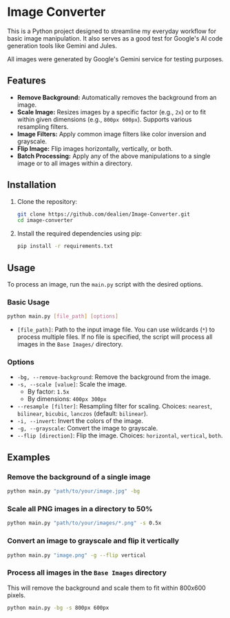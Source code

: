 # Image Converter

This is a Python project designed to streamline my everyday workflow for basic image manipulation. It also serves as a good test for Google's AI code generation tools like Gemini and Jules.

All images were generated by Google's Gemini service for testing purposes.

## Features

- **Remove Background:** Automatically removes the background from an image.
- **Scale Image:** Resizes images by a specific factor (e.g., `2x`) or to fit within given dimensions (e.g., `800px 600px`). Supports various resampling filters.
- **Image Filters:** Apply common image filters like color inversion and grayscale.
- **Flip Image:** Flip images horizontally, vertically, or both.
- **Batch Processing:** Apply any of the above manipulations to a single image or to all images within a directory.

## Installation

1. Clone the repository:
   ```bash
   git clone https://github.com/dealien/Image-Converter.git
   cd image-converter
   ```
2. Install the required dependencies using pip:
   ```bash
   pip install -r requirements.txt
   ```

## Usage

To process an image, run the `main.py` script with the desired options.

### Basic Usage

```bash
python main.py [file_path] [options]
```

- `[file_path]`: Path to the input image file. You can use wildcards (`*`) to process multiple files. If no file is specified, the script will process all images in the `Base Images/` directory.

### Options

- `-bg, --remove-background`: Remove the background from the image.
- `-s, --scale [value]`: Scale the image.
  - By factor: `1.5x`
  - By dimensions: `400px 300px`
- `--resample [filter]`: Resampling filter for scaling. Choices: `nearest`, `bilinear`, `bicubic`, `lanczos` (default: `bilinear`).
- `-i, --invert`: Invert the colors of the image.
- `-g, --grayscale`: Convert the image to grayscale.
- `--flip [direction]`: Flip the image. Choices: `horizontal`, `vertical`, `both`.

## Examples

### Remove the background of a single image
```bash
python main.py "path/to/your/image.jpg" -bg
```

### Scale all PNG images in a directory to 50%
```bash
python main.py "path/to/your/images/*.png" -s 0.5x
```

### Convert an image to grayscale and flip it vertically
```bash
python main.py "image.png" -g --flip vertical
```

### Process all images in the `Base Images` directory
This will remove the background and scale them to fit within 800x600 pixels.
```bash
python main.py -bg -s 800px 600px
```
